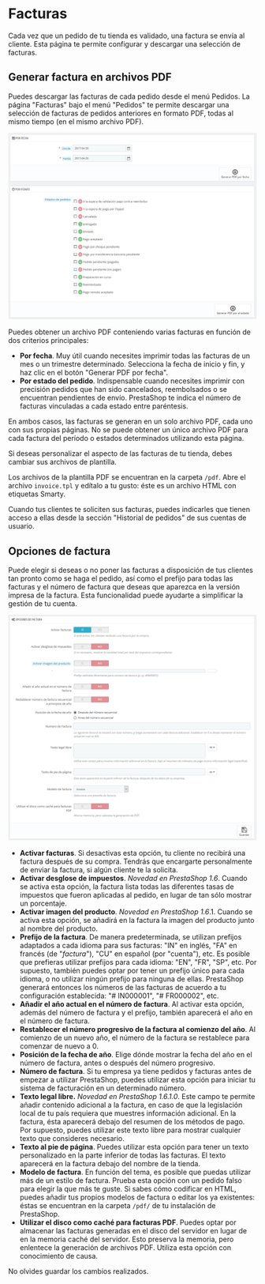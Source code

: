 # Facturas

Cada vez que un pedido de tu tienda es validado, una factura se envía al cliente. Esta página te permite configurar y descargar una selección de facturas.

## Generar factura en archivos PDF <a id="Facturas-GenerarfacturaenarchivosPDF"></a>

Puedes descargar las facturas de cada pedido desde el menú Pedidos. La página "Facturas" bajo el menú "Pedidos" te permite descargar una selección de facturas de pedidos anteriores en formato PDF, todas al mismo tiempo \(en el mismo archivo PDF\).

![](../../../.gitbook/assets/54264969.png)

Puedes obtener un archivo PDF conteniendo varias facturas en función de dos criterios principales:

* **Por fecha**. Muy útil cuando necesites imprimir todas las facturas de un mes o un trimestre determinado. Selecciona la fecha de inicio y fin, y haz clic en el botón "Generar PDF por fecha".
* **Por estado del pedido**. Indispensable cuando necesites imprimir con precisión pedidos que han sido cancelados, reembolsados o se encuentran pendientes de envío. PrestaShop te indica el número de facturas vinculadas a cada estado entre paréntesis.

En ambos casos, las facturas se generan en un solo archivo PDF, cada uno con sus propias páginas. No se puede obtener un único archivo PDF para cada factura del período o estados determinados utilizando esta página.

Si deseas personalizar el aspecto de las facturas de tu tienda, debes cambiar sus archivos de plantilla.

Los archivos de la plantilla PDF se encuentran en la carpeta `/pdf`. Abre el archivo `invoice.tpl` y edítalo a tu gusto: éste es un archivo HTML con etiquetas Smarty.

Cuando tus clientes te soliciten sus facturas, puedes indicarles que tienen acceso a ellas desde la sección "Historial de pedidos" de sus cuentas de usuario.

## Opciones de factura <a id="Facturas-Opcionesdefactura"></a>

Puede elegir si deseas o no poner las facturas a disposición de tus clientes tan pronto como se haga el pedido, así como el prefijo para todas las facturas y el número de factura que deseas que aparezca en la versión impresa de la factura. Esta funcionalidad puede ayudarte a simplificar la gestión de tu cuenta.

![](../../../.gitbook/assets/54264971.png)

* **Activar facturas**. Si desactivas esta opción, tu cliente no recibirá una factura después de su compra. Tendrás que encargarte personalmente de enviar la factura, si algún cliente te la solicita.
* **Activar desglose de impuestos**. _Novedad en PrestaShop 1.6_. Cuando se activa esta opción, la factura lista todas las diferentes tasas de impuestos que fueron aplicadas al pedido, en lugar de tan sólo mostrar un porcentaje.
* **Activar imagen del producto**. _Novedad en PrestaShop 1.6_.1. Cuando se activa esta opción, se añadirá en la factura la imagen del producto junto al nombre del producto.
* **Prefijo de la factura**. De manera predeterminada, se utilizan prefijos adaptados a cada idioma para sus facturas: "IN" en inglés, "FA" en francés \(de "_factura_"\), "CU" en español \(por "cuenta"\), etc. Es posible que prefieras utilizar prefijos para cada idioma: "EN", "FR", "SP", etc. Por supuesto, también puedes optar por tener un prefijo único para cada idioma, o no utilizar ningún prefijo para ninguna de ellas. PrestaShop generará entonces los números de las facturas de acuerdo a tu configuración establecida: "\# IN000001", "\# FR000002", etc.
* **Añadir el año actual en el número de factura**. Al activar esta opción, además del número de factura y el prefijo, también aparecerá el año en el número de factura.
* **Restablecer el número progresivo de la factura al comienzo del año**. Al comienzo de un nuevo año, el número de la factura se restablece para comenzar de nuevo a 0.
* **Posición de la fecha de año**. Elige dónde mostrar la fecha del año en el número de factura, antes o después del número progresivo.
* **Número de factura**. Si tu empresa ya tiene pedidos y facturas antes de empezar a utilizar PrestaShop, puedes utilizar esta opción para iniciar tu sistema de facturación en un determinado número.
* **Texto legal libre.** _Novedad en PrestaShop 1.6.1.0_. Este campo te permite añadir contenido adicional a la factura, en caso de que la legislación local de tu país requiera que muestres información adicional. En la factura, ésta aparecerá debajo del resumen de los métodos de pago. Por supuesto, puedes utilizar este texto libre para mostrar cualquier texto que consideres necesario.
* **Texto al pie de página**. Puedes utilizar esta opción para tener un texto personalizado en la parte inferior de todas las facturas. El texto aparecerá en la factura debajo del nombre de la tienda.
* **Modelo de factura**. En función del tema, es posible que puedas utilizar más de un estilo de factura. Prueba esta opción con un pedido falso para elegir la que más te guste. Si sabes cómo codificar en HTML, puedes añadir tus propios modelos de factura o editar los ya existentes: éstas se encuentran en la carpeta `/pdf/` de tu instalación de PrestaShop.
* **Utilizar el disco como caché para facturas PDF**. Puedes optar por almacenar las facturas generadas en el disco del servidor en lugar de en la memoria caché del servidor. Esto preserva la memoria, pero enlentece la generación de archivos PDF. Utiliza esta opción con conocimiento de causa.

No olvides guardar los cambios realizados.


